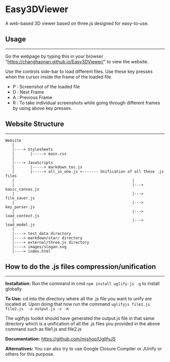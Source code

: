 # Easy3DViewer

A web-based 3D viewer based on three.js designed for easy-to-use.

## Usage
***

Go the webpage by typing this in your browser "https://changhaonan.github.io/Easy3DViewer/" to view the website.

Use the controls side-bar to load different files.
Use these key presses when the cursor inside the frame of the loaded file.
* P : Screenshot of the loaded file
* D : Next Frame 
* A : Previous Frame
* R : To take individual screenshots while going through different frames by using above key presses.

## Website Structure
***

```
Website
   |
   |----> Stylesheets
   |       |-----> main.css
   |
   |----> JavaScripts
   |       |-----> markdown_toc.js
   |       |-----> all_in_one.js <------- Unification of all these .js files
   |                                                    |
   |                                                    |---> basic_canvas.js 
   |                                                    |---> file_saver.js
   |                                                    |---> key_parser.js
   |                                                    |---> load_context.js
   |                                                    |---> load_model.js
   |       
   |----> test_data directory
   |----> markdown/star/ directory
   |----> external/three.js directory
   |----> images/slogan.svg
   |----> index.html
```

## How to do the .js files compression/unification
***

**Installation:** Run the command in cmd `npm install uglify-js -g` to install globally.

**To Use:** cd into the directory where all the .js file you want to unify are located at. 
        Upon doing that now run the command `uglifyjs file1.js file2.js  -o output.js -c -m`

The uglifyjs toolkit should have generated the output.js file in that same directory which is a unification of all the .js files you provided in the above command such as file1.js and file2.js

**Documentation:** https://github.com/mishoo/UglifyJS

**Alternatives:** You can also try to use Google Closure Compiler or JUnify or others for this purpose.
